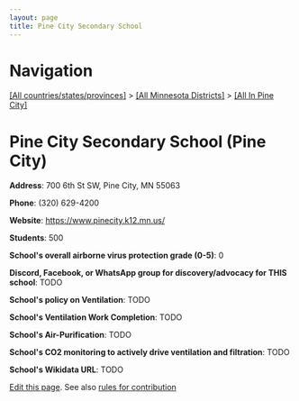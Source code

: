 ```yaml
---
layout: page
title: Pine City Secondary School
---
```

# Navigation

[[All countries/states/provinces]](../../..) > [[All Minnesota Districts]](../..) > [[All In Pine City]](..)

# Pine City Secondary School (Pine City)

**Address**: 700 6th St SW, Pine City, MN 55063

**Phone**: (320) 629-4200

**Website**: <https://www.pinecity.k12.mn.us/>

**Students**: 500

**School's overall airborne virus protection grade (0-5)**: 0

**Discord, Facebook, or WhatsApp group for discovery/advocacy for THIS school**: TODO

**School's policy on Ventilation**: TODO

**School's Ventilation Work Completion**: TODO

**School's Air-Purification**: TODO

**School's CO2 monitoring to actively drive ventilation and filtration**: TODO

**School's Wikidata URL**: TODO


[Edit this page](https://github.com/ventilate-schools/MN/edit/main/./Pine_City/Pine_City_Secondary_School.md). See also [rules for contribution](../../../contribution-rules/)